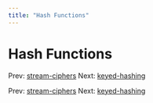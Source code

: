 ```yaml
---
title: "Hash Functions"
---
```


# Hash Functions

Prev: [stream-ciphers](stream-ciphers.md)
Next: [keyed-hashing](keyed-hashing.md)

Prev: [stream-ciphers](stream-ciphers.md)
Next: [keyed-hashing](keyed-hashing.md)
